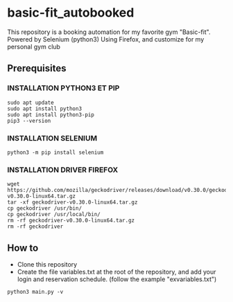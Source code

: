 # basic-fit_autobooked

This repository is a booking automation for my favorite gym "Basic-fit".
Powered by Selenium (python3)
Using Firefox, and customize for my personal gym club

## Prerequisites
### INSTALLATION PYTHON3 ET PIP
```
sudo apt update
sudo apt install python3
sudo apt install python3-pip
pip3 --version
```


### INSTALLATION SELENIUM
```
python3 -m pip install selenium
```

### INSTALLATION DRIVER FIREFOX
```
wget https://github.com/mozilla/geckodriver/releases/download/v0.30.0/geckodriver-v0.30.0-linux64.tar.gz
tar -xf geckodriver-v0.30.0-linux64.tar.gz
cp geckodriver /usr/bin/
cp geckodriver /usr/local/bin/
rm -rf geckodriver-v0.30.0-linux64.tar.gz
rm -rf geckodriver
```

## How to 

- Clone this repository
- Create the file variables.txt at the root of the repository, and add your login and reservation schedule. (follow the example "exvariables.txt")
```
python3 main.py -v
```
